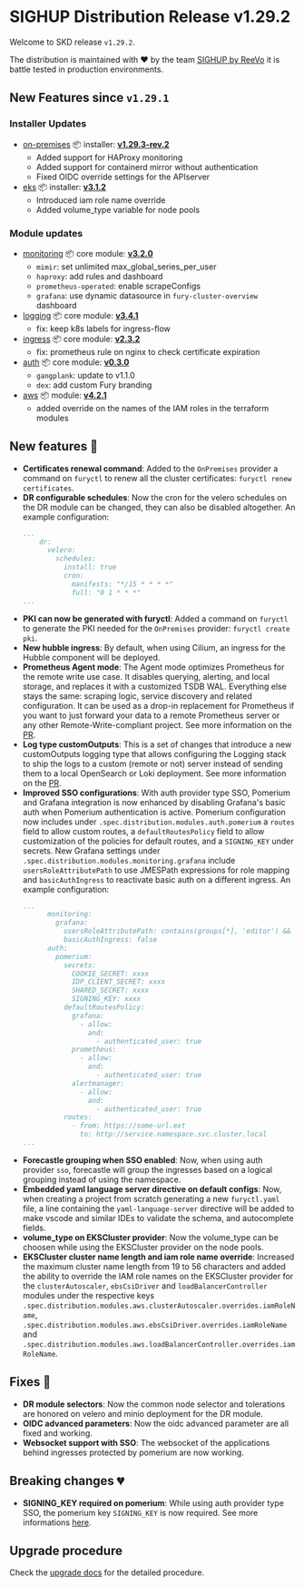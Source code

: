 # SIGHUP Distribution Release v1.29.2

Welcome to SKD release `v1.29.2`.

The distribution is maintained with ❤️ by the team [SIGHUP by ReeVo](https://sighup.io/) it is battle tested in production environments.

## New Features since `v1.29.1`

### Installer Updates

- [on-premises](https://github.com/sighupio/fury-kubernetes-on-premises) 📦 installer: [**v1.29.3-rev.2**](https://github.com/sighupio/fury-kubernetes-on-premises/releases/tag/v1.29.3-rev.2)
  - Added support for HAProxy monitoring
  - Added support for containerd mirror without authentication
  - Fixed OIDC override settings for the APIserver
- [eks](https://github.com/sighupio/fury-eks-installer) 📦 installer: [**v3.1.2**](https://github.com/sighupio/fury-eks-installer/releases/tag/v3.1.2)
  - Introduced iam role name override
  - Added volume_type variable for node pools

### Module updates

- [monitoring](https://github.com/sighupio/fury-kubernetes-monitoring) 📦 core module: [**v3.2.0**](https://github.com/sighupio/fury-kubernetes-monitoring/releases/tag/v3.2.0)
  - `mimir`: set unlimited max_global_series_per_user
  - `haproxy`: add rules and dashboard
  - `prometheus-operated`: enable scrapeConfigs
  - `grafana`: use dynamic datasource in `fury-cluster-overview` dashboard
- [logging](https://github.com/sighupio/fury-kubernetes-logging) 📦 core module: [**v3.4.1**](https://github.com/sighupio/fury-kubernetes-logging/releases/tag/v3.4.1)
  - fix: keep k8s labels for ingress-flow
- [ingress](https://github.com/sighupio/fury-kubernetes-ingress) 📦 core module: [**v2.3.2**](https://github.com/sighupio/fury-kubernetes-ingress/releases/tag/v2.3.2)
  - fix: prometheus rule on nginx to check certificate expiration
- [auth](https://github.com/sighupio/fury-kubernetes-auth) 📦 core module: [**v0.3.0**](https://github.com/sighupio/fury-kubernetes-auth/releases/tag/v0.3.0)
  - `gangplank`: update to v1.1.0
  - `dex`: add custom Fury branding
- [aws](https://github.com/sighupio/fury-kubernetes-aws) 📦 module: [**v4.2.1**](https://github.com/sighupio/fury-kubernetes-aws/releases/tag/v4.2.1)
  - added override on the names of the IAM roles in the terraform modules

## New features 🌟

- **Certificates renewal command**: Added to the `OnPremises` provider a command on `furyctl` to renew all the cluster certificates: `furyctl renew certificates`.
- **DR configurable schedules**: Now the cron for the velero schedules on the DR module can be changed, they can also be disabled altogether. An example configuration:
  ```yaml
  ...
      dr:
        velero:
          schedules:
            install: true
            cron:
              manifests: "*/15 * * * *"
              full: "0 1 * * *"
  ...
  ```
- **PKI can now be generated with furyctl**: Added a command on `furyctl` to generate the PKI needed for the `OnPremises` provider: `furyctl create pki`.
- **New hubble ingress**: By default, when using Cilium, an ingress for the Hubble component will be deployed.
- **Prometheus Agent mode**: The Agent mode optimizes Prometheus for the remote write use case. It disables querying, alerting, and local storage, and replaces it with a customized TSDB WAL. Everything else stays the same: scraping logic, service discovery and related configuration. It can be used as a drop-in replacement for Prometheus if you want to just forward your data to a remote Prometheus server or any other Remote-Write-compliant project. See more information on the [PR](https://github.com/sighupio/fury-distribution/pull/228).
- **Log type customOutputs**: This is a set of changes that introduce a new customOutputs logging type that allows configuring the Logging stack to ship the logs to a custom (remote or not) server instead of sending them to a local OpenSearch or Loki deployment. See more information on the [PR](https://github.com/sighupio/fury-distribution/pull/229).
- **Improved SSO configurations**: With auth provider type SSO, Pomerium and Grafana integration is now enhanced by disabling Grafana's basic auth when Pomerium authentication is active. Pomerium configuration now includes under `.spec.distribution.modules.auth.pomerium` a `routes` field to allow custom routes, a `defaultRoutesPolicy` field to allow customization of the policies for default routes, and a `SIGNING_KEY` under secrets. New Grafana settings under `.spec.distribution.modules.monitoring.grafana` include `usersRoleAttributePath` to use JMESPath expressions for role mapping and `basicAuthIngress` to reactivate basic auth on a different ingress. An example configuration:
  ```yaml
  ...
        monitoring:
          grafana:
            usersRoleAttributePath: contains(groups[*], 'editor') && 'Editor' || contains(groups[*], 'viewer') && 'Viewer'
            basicAuthIngress: false
        auth:
          pomerium:
            secrets:
              COOKIE_SECRET: xxxx
              IDP_CLIENT_SECRET: xxxx
              SHARED_SECRET: xxxx
              SIGNING_KEY: xxxx
            defaultRoutesPolicy:
              grafana:
                - allow:
                  and:
                    - authenticated_user: true
              prometheus:
                - allow:
                  and:
                    - authenticated_user: true
              alertmanager:
                - allow:
                  and:
                    - authenticated_user: true
            routes:
              - from: https://some-url.ext
                to: http://service.namespace.svc.cluster.local
  ...
  ```
- **Forecastle grouping when SSO enabled**: Now, when using auth provider `sso`, forecastle will group the ingresses based on a logical grouping instead of using the namespace.
- **Embedded yaml language server directive on default configs**: Now, when creating a project from scratch generating a new `furyctl.yaml` file, a line containing the `yaml-language-server` directive will be added to make vscode and similar IDEs to validate the schema, and autocomplete fields.
- **volume_type on EKSCluster provider**: Now the volume_type can be choosen while using the EKSCluster provider on the node pools.
- **EKSCluster cluster name length and iam role name override**: Increased the maximum cluster name length from 19 to 56 characters and added the ability to override the IAM role names on the EKSCluster provider for the `clusterAutoscaler`, `ebsCsiDriver` and `loadBalancerController` modules under the respective keys `.spec.distribution.modules.aws.clusterAutoscaler.overrides.iamRoleName`, `.spec.distribution.modules.aws.ebsCsiDriver.overrides.iamRoleName` and `.spec.distribution.modules.aws.loadBalancerController.overrides.iamRoleName`.

## Fixes 🐞

- **DR module selectors**: Now the common node selector and tolerations are honored on velero and minio deployment for the DR module.
- **OIDC advanced parameters**: Now the oidc advanced parameter are all fixed and working.
- **Websocket support with SSO**: The websocket of the applications behind ingresses protected by pomerium are now working.

## Breaking changes 💔

- **SIGNING_KEY required on pomerium**: While using auth provider type SSO, the pomerium key `SIGNING_KEY` is now required. See more informations [here](https://www.pomerium.com/docs/reference/signing-key).

## Upgrade procedure

Check the [upgrade docs](https://docs.kubernetesfury.com/docs/installation/upgrades) for the detailed procedure.